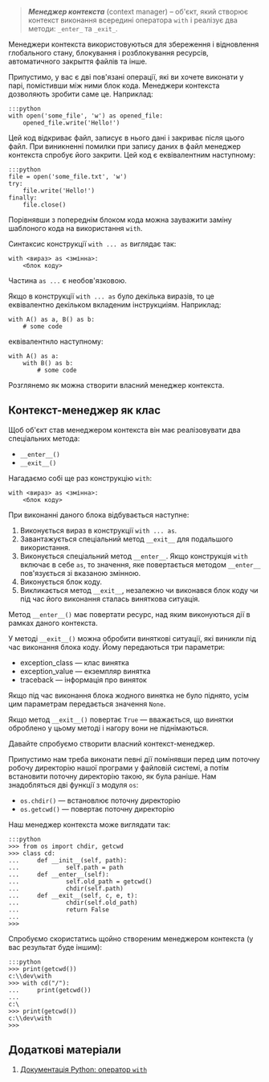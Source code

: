 <!---
Менеджери контекста дозволяють виділяти та звільняти ресурси суто по необхідності. 
Самим популярним прикладом менеджера контекста — використання оператора `with`.
-->

> ***Менеджер контекста*** (context manager) – об'єкт, який створює контекст виконання всередині оператора `with` і реалізує два методи: `_enter_` та `_exit_`. 

Менеджери контекста використовуються для збереження і відновлення глобального стану, 
блокування і розблокування ресурсів, 
автоматичного закрыття файлів та інше. 

Припустимо, у вас є дві пов'язані операції, 
які ви хочете виконати у парі, 
помістивши між ними блок кода. 
Менеджери контекста дозволяють зробити саме це. 
Наприклад: 

	:::python
	with open('some_file', 'w') as opened_file:
		opened_file.write('Hello!')
		
Цей код відкриває файл, 
записує в нього дані і закриває після цього файл. 
При виникненні помилки при запису даних в файл менеджер контекста спробує його закрити. 
Цей код є еквівалентним наступному: 

	:::python
	file = open('some_file.txt', 'w')
	try:
		file.write('Hello!')
	finally:
		file.close()
		
Порівнявши з попереднім блоком кода можна зауважити заміну шаблоного кода на використання `with`. 

<!---
Основна перевага використання `with` — це гарантія закрыття файла незалежно від того, 
як буде завершено вкладений код.
--->

Синтаксис конструкції `with ... as` виглядає так: 

	with <вираз> as <змінна>:
		<блок коду>
		
Частина `as ...` є необов'язковою. 
 
Якщо в конструкції `with ... as` було декілька виразів, 
то це еквівалентно декільком вкладеним інструкциіям. 
Наприклад: 

	with A() as a, B() as b:
		# some code

еквівалентнло наступному:

	with A() as a:
		with B() as b:
			# some code		

Розглянемо як можна створити власний менеджер контекста. 

## Контекст-менеджер як клас

Щоб об'єкт став менеджером контекста він має реалізовувати два спеціальних метода:

- `__enter__()`
- `__exit__()`

Нагадаємо собі ще раз конструкцію `with`:

	with <вираз> as <змінна>:
		<блок коду>
	
При виконанні даного блока відбувається наступне: 

1. Виконується вираз в конструкції `with ... as`.
1. Завантажується спеціальний метод `__exit__` для подальшого використання. 
1. Виконується спеціальний метод `__enter__`. Якщо конструкція `with` включає в себе `as`, то значення,  яке повертається методом `__enter__` пов'язується зі вказаною змінною.
1. Виконується блок коду.
1. Викликається метод `__exit__`, незалежно чи виконався блок коду чи під час його виконання сталась виняткова ситуація. 

Метод `__enter__()` має повертати ресурс, над яким виконуються дії в рамках даного контекста. 

У методі `__exit__()` можна обробити виняткові ситуації, які виникли під час виконання блока коду. Йому передаються три параметри: 

- exception_class — клас винятка
- exception_value — екземпляр винятка
- traceback — інформація про виняток

Якщо під час виконання блока жодного винятка не було піднято, усім цим параметрам передається значення `None`. 

Якщо метод `__exit__()` повертає `True` — вважається, 
що винятки оброблено у цьому методі і нагору вони не піднімаються. 

Давайте спробуємо створити власний контекст-менеджер. 

Припустимо нам треба виконати певні дії 
помінявши перед цим поточну робочу директорію нашої програми у файловій системі, 
а потім встановити поточну директорію такою, як була раніше. 
Нам знадобляться дві функції з модуля `os`: 

- `os.chdir()` — встановлює поточну директорію
- `os.getcwd()` — повертає поточну директорію

Наш менеджер контекста може виглядати так:

	:::python
	>>> from os import chdir, getcwd
	>>> class cd:
	...     def __init__(self, path):
	...             self.path = path
	...     def __enter__(self):
	...             self.old_path = getcwd()
	...             chdir(self.path)
	...     def __exit__(self, c, e, t):
	...             chdir(self.old_path)
	...             return False
	...
	>>>

Спробуємо скористатись щойно створеним менеджером контекста (у вас результат буде іншим):

	:::python
	>>> print(getcwd())
	c:\\dev\with
	>>> with cd("/"):
	...     print(getcwd())
	...
	c:\
	>>> print(getcwd())
	c:\\dev\with
	>>>

## Додаткові матеріали

1. [Документація Python: оператор `with`](https://docs.python.org/3/reference/compound_stmts.html#with)

<!--
https://python-scripts.com/contextlib

--->